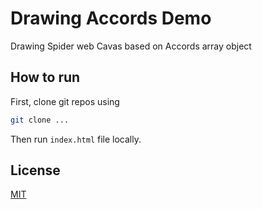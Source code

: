 # Drawing Accords Demo

Drawing Spider web Cavas based on Accords array object 

## How to run

First, clone git repos using

```bash
git clone ...
```

Then run `index.html` file locally.

## License
[MIT](https://choosealicense.com/licenses/mit/)
